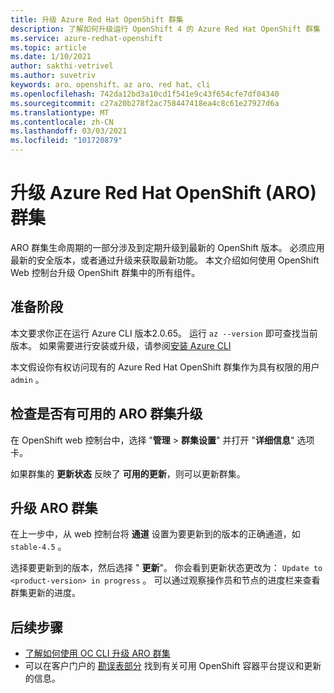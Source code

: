```yaml
---
title: 升级 Azure Red Hat OpenShift 群集
description: 了解如何升级运行 OpenShift 4 的 Azure Red Hat OpenShift 群集
ms.service: azure-redhat-openshift
ms.topic: article
ms.date: 1/10/2021
author: sakthi-vetrivel
ms.author: suvetriv
keywords: aro、openshift、az aro、red hat、cli
ms.openlocfilehash: 742da12bd3a10cd1f541e9c43f654cfe7df04340
ms.sourcegitcommit: c27a20b278f2ac758447418ea4c8c61e27927d6a
ms.translationtype: MT
ms.contentlocale: zh-CN
ms.lasthandoff: 03/03/2021
ms.locfileid: "101720879"
---
```

# <a name="upgrade-an-azure-red-hat-openshift-aro-cluster"></a>升级 Azure Red Hat OpenShift (ARO) 群集

ARO 群集生命周期的一部分涉及到定期升级到最新的 OpenShift 版本。 必须应用最新的安全版本，或者通过升级来获取最新功能。 本文介绍如何使用 OpenShift Web 控制台升级 OpenShift 群集中的所有组件。

## <a name="before-you-begin"></a>准备阶段

本文要求你正在运行 Azure CLI 版本2.0.65。 运行 `az --version` 即可查找当前版本。 如果需要进行安装或升级，请参阅[安装 Azure CLI](/cli/azure/install-azure-cli)

本文假设你有权访问现有的 Azure Red Hat OpenShift 群集作为具有权限的用户 `admin` 。

## <a name="check-for-available-aro-cluster-upgrades"></a>检查是否有可用的 ARO 群集升级

在 OpenShift web 控制台中，选择 "**管理**  >  **群集设置**" 并打开 "**详细信息**" 选项卡。

如果群集的 **更新状态** 反映了 **可用的更新**，则可以更新群集。

## <a name="upgrade-your-aro-cluster"></a>升级 ARO 群集

在上一步中，从 web 控制台将 **通道** 设置为要更新到的版本的正确通道，如 `stable-4.5` 。

选择要更新到的版本，然后选择 " **更新**"。 你会看到更新状态更改为： `Update to <product-version> in progress` 。 可以通过观察操作员和节点的进度栏来查看群集更新的进度。

## <a name="next-steps"></a>后续步骤
- [了解如何使用 OC CLI 升级 ARO 群集](https://docs.openshift.com/container-platform/4.6/updating/updating-cluster-between-minor.html)
- 可以在客户门户的 [勘误表部分](https://access.redhat.com/downloads/content/290/ver=4.6/rhel---8/4.6.0/x86_64/product-errata) 找到有关可用 OpenShift 容器平台提议和更新的信息。
